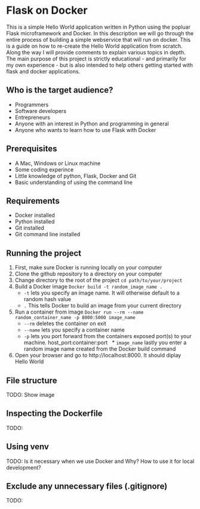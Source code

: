 # Flask on Docker



This is a simple Hello World application written in Python using the popluar Flask microframework and Docker. In this description we will go through the entire process of building a simple webservice that will run on docker. This is a guide on how to re-create the Hello World application from scratch. Along the way I will provide comments to explain various topics in depth. The main purpose of this project is strictly educational - and primarily for my own experience - but is also intended to help others getting started with flask and docker applications. 

## Who is the target audience?

* Programmers
* Software developers
* Entrepreneurs
* Anyone with an interest in Python and programming in general
* Anyone who wants to learn how to use Flask with Docker

## Prerequisites

* A Mac, Windows or Linux machine
* Some coding experince
* Little knowledge of python, Flask, Docker and Git
* Basic understanding of using the command line

## Requirements

* Docker installed 
* Python installed
* Git installed
* Git command line installed

## Running the project

1. First, make sure Docker is running locally on your computer
2. Clone the github repository to a directory on your computer
3. Change directory to the root of the project `cd path/to/your/project`
4. Build a Docker image `Docker build -t random_image_name .`
   * `-t` lets you specify an image name. It will otherwise default to a random hash value
   * `.` This tells Docker to build an image from your current directory
5. Run a container from image `Docker run --rm --name random_container_name -p 8000:5000 image_name`
   * `--rm` deletes the container on exit
   * `--name` lets you specify a container name
   * `-p` lets you port forward from the containers exposed port(s) to your machine. host_port:container:port
   * `image_name` lastly you enter a random image name created from the Docker build command
6. Open your browser and go to http://localhost:8000. It should diplay Hello World

## File structure

TODO: Show image

## Inspecting the Dockerfile

TODO:

## Using venv

TODO: Is it necessary when we use Docker and Why? How to use it for local development?

## Exclude any unnecessary files (.gitignore)

TODO: 
